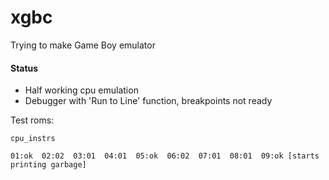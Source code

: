 # xgbc

Trying to make Game Boy emulator

#### Status
* Half working cpu emulation
* Debugger with 'Run to Line' function, breakpoints not ready

Test roms:
```
cpu_instrs

01:ok  02:02  03:01  04:01  05:ok  06:02  07:01  08:01  09:ok [starts printing garbage]
```
